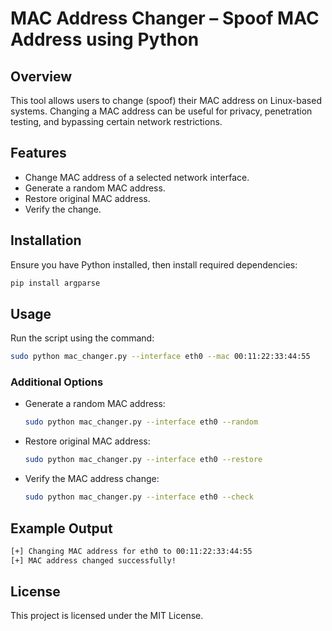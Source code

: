 # MAC Address Changer – Spoof MAC Address using Python

## Overview

This tool allows users to change (spoof) their MAC address on Linux-based systems. Changing a MAC address can be useful for privacy, penetration testing, and bypassing certain network restrictions.

## Features

- Change MAC address of a selected network interface.
- Generate a random MAC address.
- Restore original MAC address.
- Verify the change.

## Installation

Ensure you have Python installed, then install required dependencies:

```bash
pip install argparse
```

## Usage

Run the script using the command:

```bash
sudo python mac_changer.py --interface eth0 --mac 00:11:22:33:44:55
```

### Additional Options

- Generate a random MAC address:
  ```bash
  sudo python mac_changer.py --interface eth0 --random
  ```
- Restore original MAC address:
  ```bash
  sudo python mac_changer.py --interface eth0 --restore
  ```
- Verify the MAC address change:
  ```bash
  sudo python mac_changer.py --interface eth0 --check
  ```

## Example Output

```bash
[+] Changing MAC address for eth0 to 00:11:22:33:44:55
[+] MAC address changed successfully!
```

## License

This project is licensed under the MIT License.
